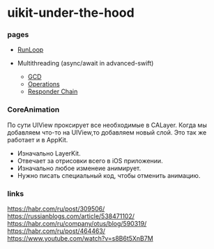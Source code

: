# uikit-under-the-hood

### pages 
- [RunLoop](runloop.md)
 
- Multithreading (async/await in advanced-swift)
  - [GCD](runloop.md)
  - [Operations](runloop.md)
  - [Responder Chain](responder-chain.md)

### CoreAnimation 
По сути UIView проксирует все необходимые в CALayer. Когда мы добавляем что-то на UIView,то добавляем новый слой. 
Это так же работает и в AppKit. 
- Изначально LayerKit.
- Отвечает за отрисовки всего в iOS приложении. 
- Изначально любое изменеие анимирует. 
- Нужно писать специальный код, чтобы отменить анимацию. 

### links
https://habr.com/ru/post/309506/ \
https://russianblogs.com/article/538471102/ \
https://habr.com/ru/company/otus/blog/590319/ \
https://habr.com/ru/post/464463/ \
https://www.youtube.com/watch?v=s8B6t5XnB7M

